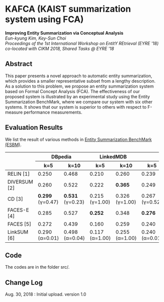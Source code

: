 # KAFCA (KAIST summarization system using FCA)


**Improving Entity Summarization via Conceptual Analysis**<br/>
*Eun-kyung Kim, Key-Sun Choi*<br/>
*Proceedings of the 1st International Workshop on EntitY REtrieval (EYRE '18) co-located with CIKM 2018, Shared Tasks @ EYRE '18*<br/>

## Abstract
This paper presents a novel approach to automatic entity summarization, which provides a smaller representative subset from a lengthy description. As a solution to this problem, we propose an entity summarization system based on Formal Concept Analysis (FCA). The effectiveness of our proposed system is illustrated by an experimental study using the Entity Summarization BenchMark, where we compare our system with six other systems. It shows that our system is superior to others with respect to F-measure performance measurements.

## Evaluation Results
We list the result of various methods in <a href='http://ws.nju.edu.cn/summarization/esbm/'>Entity Summarization BenchMark (ESBM)</a>.


<table>
	<thead>
	<tr>
	<th rowspan="2" data-sorter="false"></th>
	<th colspan="2" class="nosort">DBpedia</th>
	<th colspan="2" class="nosort">LinkedMDB</th>
	<th colspan="2" class="nosort">All</th>
	</tr>
	<tr>
	<th id="dbp1">k=5</th>
	<th id="dbp2">k=10</th>
	<th id="lmdb1">k=5</th>
	<th id="lmdb1">k=10</th>
	<th id="all1">k=5</th>
	<th id="all1">k=10</th>
	</tr>
	</thead>
	<tr>
	<td>RELIN [1]</td>
	<td name="td1">0.250</td>
	<td name="td2">0.468</td>
	<td name="td3">0.210</td>
	<td name="td4">0.260</td>
	<td name="td5">0.239</td>
	<td name="td6">0.409</td>
	<tr>
	<td>DIVERSUM [2]</td>
	<td name="td1">0.260</td>
	<td name="td2">0.522</td>
	<td name="td3">0.222</td>
	<td name="td4"><b>0.365</b></td>
	<td name="td5">0.249</td>
	<td name="td6"><b>0.477</b></td>
	</tr>
	<tr>
	<td>CD [3]<br></td>
	<td name="td1"><b>0.299</b><br><span>(&gamma;=0.47)</span></td>
	<td name="td2"><b>0.531</b><br><span>(&gamma;=0.23)</span></td>
	<td name="td3">0.215<br><span>(&gamma;=1.00)</span></td>
	<td name="td4">0.326<br><span>(&gamma;=1.00)</span></td>
	<td name="td5">0.267<br><span>(&gamma;=0.52)</span></td>
	<td name="td6">0.467<br><span>(&gamma;=0.16)</span></td>
	</tr>
	<tr>
	<td>FACES-E [4]</td>
	<td name="td1">0.285</td>
	<td name="td2">0.527</td>
	<td name="td3"><b>0.252</b></td>
	<td name="td4">0.348</td>
	<td name="td5"><b>0.276</b></td>
	<td name="td6">0.476</td>
	</tr>
	</tr>
	<tr>
	<td>FACES [5]</td>
	<td name="td1">0.272</td>
	<td name="td2">0.439</td>
	<td name="td3">0.160</td>
	<td name="td4">0.259</td>
	<td name="td5">0.240</td>
	<td name="td6">0.388</td>
	</tr>
	<tr>
	<td>LinkSUM [6]</td>
	<td name="td1">0.290<br><span>(&alpha;=0.01)</span></td>
	<td name="td2">0.498<br><span>(&alpha;=0.04)</span></td>
	<td name="td3">0.117<br><span>(&alpha;=1.00)</span></td>
	<td name="td4">0.255<br><span>(&alpha;=1.00)</span></td>
	<td name="td5">0.240<br><span>(&alpha;=0.01)</span></td>
	<td name="td6">0.428<br><span>(&alpha;=0.04)</span></td>
	</tr>
</table>

## Code
The codes are in the folder src/.


## Change Log
Aug. 30, 2018 : Initial upload. version 1.0

